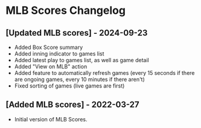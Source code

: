 # MLB Scores Changelog

## [Updated MLB scores] - 2024-09-23 
- Added Box Score summary
- Added inning indicator to games list
- Added latest play to  games list, as well as game detail
- Added "View on MLB" action
- Added feature to automatically refresh games (every 15 seconds if there are ongoing games, every 10 minutes if there aren't)
- Fixed sorting of games (live games are first)

## [Added MLB scores] - 2022-03-27
- Initial version of MLB Scores.
